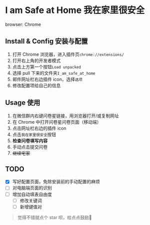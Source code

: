 # I am Safe at Home 我在家里很安全

browser: Chrome

## Install & Config 安装与配置

1. 打开 Chrome 浏览器，进入插件页`chrome://extensions/`
2. 打开右上角的开发者模式
3. 点击上方第一个按钮`Load unpacked`
4. 选择 pull 下来的文件夹`I_am_safe_at_home`
5. 邮件网址栏右边插件 icon，选择`选项`
6. 修改配置项给自己的信息

## Usage 使用

1. 在微信群内右键问卷星链接，用浏览器打开/或复制网址
2. 在 Chrome 中打开问卷星问卷页面（移动端）
3. 点击网址栏右边的插件 icon
4. 点击`我在家里很安全`按钮
5. **检查问卷填写内容**
6. 手动点击提交问卷
7. ~~继续宅家~~

## TODO

- [x] 写好配置页面，免除安装前的手动配置的麻烦
- [ ] 对电脑端页面的识别
- [ ] 增加自动填表自由度
  - [ ] 修改关键词
  - [ ] 新增键值对

> 觉得不错就点个 star 呗，给点点鼓励🥳
